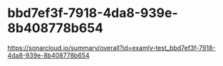 # bbd7ef3f-7918-4da8-939e-8b408778b654
https://sonarcloud.io/summary/overall?id=examly-test_bbd7ef3f-7918-4da8-939e-8b408778b654
